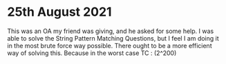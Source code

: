 # 25th August 2021

This was an OA my friend was giving, and he asked for some help. I was able to solve the String Pattern Matching Questions, but I feel I am doing it in the most brute force way possible. There ought to be a more efficient way of solving this. Because in the worst case TC : (2^200)
